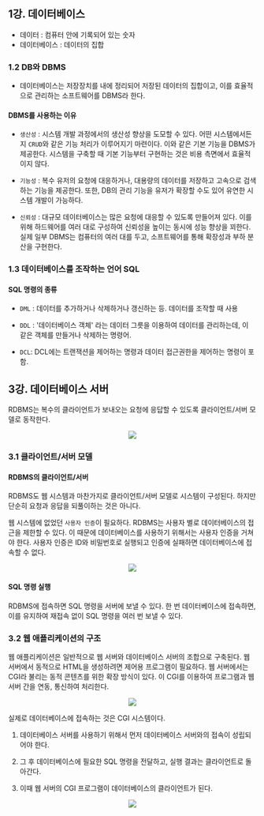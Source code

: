 
## 1강. 데이터베이스

- 데이터 : 컴퓨터 안에 기록되어 있는 숫자
- 데이터베이스 : 데이터의 집합

### 1.2 DB와 DBMS

- 데이터베이스는 저장장치를 내에 정리되어 저장된 데이터의 집합이고, 이를 효율적으로 관리하는 소프트웨어를 DBMS라 한다.

#### DBMS를 사용하는 이유

- `생산성` : 시스템 개발 과정에서의 생산성 향상을 도모할 수 있다. 어떤 시스템에서든지 `CRUD`와 같은 기능 처리가 이루어지기 마련이다. 이와 같은 기본 기능을 DBMS가 제공한다. 시스템을 구축할 때 기본 기능부터 구현하는 것은 비용 측면에서 효율적이지 않다.

- `기능성` : 복수 유저의 요청에 대응하거나, 대용량의 데이터를 저장하고 고속으로 검색하는 기능을 제공한다. 또한, DB의 관리 기능을 유저가 확장할 수도 있어 유연한 시스템 개발이 가능하다.

- `신뢰성` : 대규모 데이터베이스는 많은 요청에 대응할 수 있도록 만들어져 있다. 이를 위해 하드웨어를 여러 대로 구성하여 신뢰성을 높이는 동시에 성능 향상을 꾀한다. 실제 일부 DBMS는 컴퓨터의 여러 대를 두고, 소프트웨어를 통해 확장성과 부하 분산을 구현한다.

### 1.3 데이터베이스를 조작하는 언어 SQL

#### SQL 명령의 종류

- `DML` : 데이터를 추가하거나 삭제하거나 갱신하는 등. 데이터를 조작할 때 사용

- `DDL` : '데이터베이스 객체' 라는 데이터 그릇을 이용하여 데이터를 관리하는데, 이 같은 객체를 만들거나 삭제하는 명령어.

- `DCL`: DCL에는 트랜잭션을 제어하는 명령과 데이터 접근권한을 제어하는 명령이 포함.

## 3강. 데이터베이스 서버

RDBMS는 복수의 클라이언트가 보내오는 요청에 응답할 수 있도록 클라이언트/서버 모델로 동작한다.

<div align="center">
<img src="https://user-images.githubusercontent.com/97272787/226222622-3c70e127-23ad-4d16-acbb-454b49560285.png">
</div>

### 3.1 클라이언트/서버 모델

#### RDBMS의 클라이언트/서버

RDBMS도 웹 시스템과 마찬가지로 클라이언트/서버 모델로 시스템이 구성된다. 하지만 단순히 요청과 응답을 되풀이하는 것은 아니다.

웹 시스템에 없었던 `사용자 인증`이 필요하다. RDBMS는 사용자 별로 데이터베이스의 접근을 제한할 수 있다. 이 때문에 데이터베이스를 사용하기 위해서는 사용자 인증을 거쳐야 한다. 사용자 인증은 ID와 비밀번호로 실행되고 인증에 실패하면 데이터베이스에 접속할 수 없다.

<div align="center">
<img src="https://user-images.githubusercontent.com/97272787/226223848-9fca786c-fe6d-4de6-b389-b2a1b398c540.png">
</div>

#### SQL 명령 실행

RDBMS에 접속하면 SQL 명령을 서버에 보낼 수 있다. 한 번 데이터베이스에 접속하면, 이를 유지하여 재접속 없이 SQL 명령을 여러 번 보낼 수 있다.

### 3.2 웹 애플리케이션의 구조

웹 애플리케이션은 일반적으로 웹 서버와 데이터베이스 서버의 조합으로 구축된다.
웹 서버에서 동적으로 HTML을 생성하려면 제어용 프로그램이 필요하다. 웹 서버에서는 CGI라 불리는 동적 콘텐츠를 위한 확장 방식이 있다. 이 CGI를 이용하여 프로그램과 웹 서버 간을 연동, 통신하여 처리한다.

<div align="center">
<img src="https://user-images.githubusercontent.com/97272787/226225310-25030d9d-289f-4048-add4-ef62e36590bb.png">
</div>

실제로 데이터베이스에 접속하는 것은 CGI 시스템이다.

1. 데이터베이스 서버를 사용하기 위해서 먼저 데이터베이스 서버와의 접속이 성립되어야 한다.

2. 그 후 데이터베이스에 필요한 SQL 명령을 전달하고, 실행 결과는 클라이언트로 돌아간다.

3. 이때 웹 서버의 CGI 프로그램이 데이터베이스의 클라이언트가 된다.

<div align="center">
<img src="https://user-images.githubusercontent.com/97272787/226225537-598420ae-b233-490f-8c95-69b1f2c107f8.png">
</div>